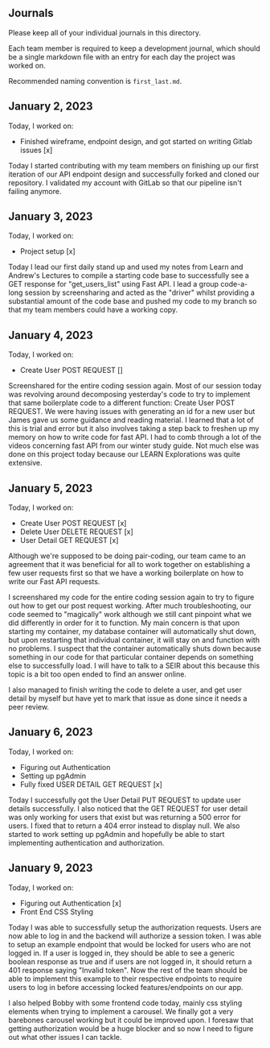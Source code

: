 ## Journals

Please keep all of your individual journals in this directory.

Each team member is required to keep a development journal, which should be a single markdown file with an entry for each day the project was worked on.

Recommended naming convention is `first_last.md`.

## January 2, 2023

Today, I worked on:

- Finished wireframe, endpoint design, and got started on writing Gitlab issues [x]

Today I started contributing with my team members on finishing
up our first iteration of our API endpoint design and successfully
forked and cloned our repository. I validated my account with GitLab
so that our pipeline isn't failing anymore.

## January 3, 2023

Today, I worked on:

- Project setup [x]

Today I lead our first daily stand up and used my notes
from Learn and Andrew's Lectures to compile a starting
code base to successfully see a GET response for "get_users_list"
using Fast API. I lead a group code-a-long session by
screensharing and acted as the "driver" whilst providing
a substantial amount of the code base and pushed my code
to my branch so that my team members could have a working copy.

## January 4, 2023

Today, I worked on:

- Create User POST REQUEST []

Screenshared for the entire coding session again. Most of our session today was revolving around decomposing yesterday's code to try to implement that same boilerplate code to a different function: Create User POST REQUEST. We were having issues with generating an id for a new user but James gave us some guidance and reading material. I learned that a lot of this is trial and error but it also involves taking a step back to freshen up my memory on how to write code for fast API. I had to comb through a lot of the videos concerning fast API from our winter study guide. Not much else was done on this project today because our LEARN Explorations was quite extensive.

## January 5, 2023

Today, I worked on:

- Create User POST REQUEST [x]
- Delete User DELETE REQUEST [x]
- User Detail GET REQUEST [x]

Although we're supposed to be doing pair-coding, our team came
to an agreement that it was beneficial for all to work together
on establishing a few user requests first so that we have
a working boilerplate on how to write our Fast API requests.

I screenshared my code for the entire coding session again to try to figure out how to get our post
request working. After much troubleshooting, our code seemed to "magically"
work although we still cant pinpoint what we did differently in order for it to function. My main concern is that upon starting my container, my
database container will automatically shut down, but upon restarting that individual container, it will stay on and function with no problems. I suspect that the container automatically shuts down because something in our code for that particular container depends on something else to successfully load. I will have to talk to a SEIR about this because this topic is a bit too open ended to find an answer online.

I also managed to finish writing the code to delete a user, and get user detail by myself but have yet to mark that issue as done since it needs a peer review.

## January 6, 2023

Today, I worked on:

- Figuring out Authentication
- Setting up pgAdmin
- Fully fixed USER DETAIL GET REQUEST [x]

Today I successfully got the User Detail PUT REQUEST to update user details successfully. I also noticed that the GET REQUEST for user detail was only working for users that exist but was returning a 500 error for users. I fixed that to return a 404 error instead to display null. We also started to work setting up pgAdmin and hopefully be able to start implementing authentication and authorization.

## January 9, 2023

Today, I worked on:

- Figuring out Authentication [x]
- Front End CSS Styling

Today I was able to successfully setup the authorization requests. Users are now able to log in and the backend will authorize a session token.
I was able to setup an example endpoint that would be locked for users who are not logged in. If a user is logged in, they should be able to see a generic boolean response as true and if users are not logged in, it should return a 401 response saying "Invalid token". Now the rest of the team should be able to implement this example to their respective endpoints to require users to log in before accessing locked features/endpoints on our app.

I also helped Bobby with some frontend code today, mainly css styling elements when trying to implement a carousel. We finally got a very barebones carousel working but it could be improved upon. I foresaw that getting authorization would be a huge blocker and so now I need to figure out what other issues I can tackle.

